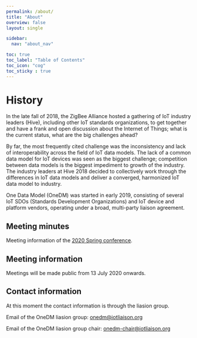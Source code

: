 ```yaml
---
permalink: /about/
title: "About"
overview: false
layout: single

sidebar:
  nav: "about_nav"

toc: true
toc_label: "Table of Contents"
toc_icon: "cog"
toc_sticky : true
---
```


# History

In the late fall of 2018, the ZigBee Alliance hosted a gathering of IoT industry leaders (Hive), including other IoT standards organizations, to get together and have a frank and open discussion about the Internet of Things; what is the current status, what are the big challenges ahead?

By far, the most frequently cited challenge was the inconsistency and lack of interoperability across the field of IoT data models. The lack of a common data model for IoT devices was seen as the biggest challenge; competition between data models is the biggest impediment to growth of the industry. The industry leaders at Hive 2018 decided to collectively work through the differences in IoT data models and deliver a converged, harmonized IoT data model to industry.

One Data Model (OneDM) was started in early 2019, consisting of several IoT SDOs (Standards Development Organizations) and IoT device and platform vendors, operating under a broad, multi-party liaison agreement. 

## Meeting minutes

Meeting information of the [2020 Spring conference][].


## Meeting information

Meetings will be made public from 13 July 2020 onwards.


## Contact information

At this moment the contact information is through the liasion group.

Email of the OneDM liasion group: [onedm@iotliaison.org](mailto:onedm@iotliaison.org)

Email of the OneDM liasion group chair: [onedm-chair@iotliaison.org](mailto:onedm-chair@iotliaison.org)



[2020 Spring conference]: https://github.com/one-data-model/Conference2020







